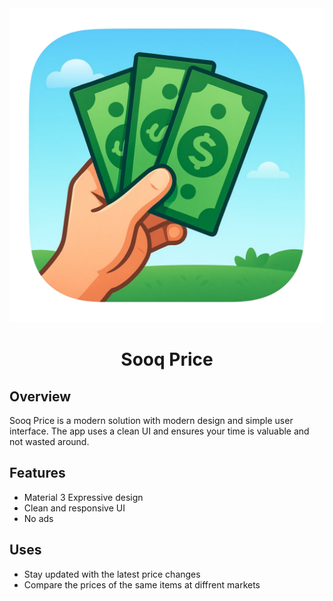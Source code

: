<div align="center">
  <img src="app/sooq_price.png" alt="Sooq Price" width="600" />
</div>

<h1 align="center">Sooq Price</h1>

## Overview

Sooq Price is a modern solution with modern design and simple user interface. The app uses a clean UI and ensures your time is valuable and not wasted around.

<b></b>

## Features

- Material 3 Expressive design
- Clean and responsive UI
- No ads

<b></b>

## Uses

- Stay updated with the latest price changes
- Compare the prices of the same items at diffrent markets